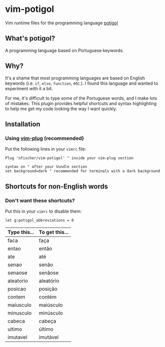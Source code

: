 # vim-potigol

Vim runtime files for the programming language [potigol](http://potigol.github.io)

## What's potigol?

A programming language based on Portuguese keywords.

## Why?

It's a shame that most programming languages are based on English keywords
(i.e. `if`, `else`, `function`, etc.). I found this language and wanted to
experiment with it a bit.

For me, it's difficult to type some of the Portuguese words, and I make lots of
mistakes. This plugin provides helpful shortcuts and syntax highlighting to help
me get my code looking the way I want quickly.

## Installation

### Using [vim-plug](https://github.com/junegunn/vim-plug) (recommended)

Put the following lines in your `vimrc` file:

```Vim
Plug 'nfischer/vim-potigol' " inside your vim-plug section

syntax on " after your Vundle section
set background=dark " recommended for terminals with a dark background
```

## Shortcuts for non-English words

### Don't want these shortcuts?

Put this in your `vimrc` to disable them:

```viml
let g:potigol_abbreviations = 0
```

| Type this... | To get this... |
|--------------|----------------|
| faca | faça |
| entao | então |
| ate | até |
| senao | senão |
| senaose | senãose |
| aleatorio | aleatório |
| posicao | posição |
| contem | contém |
| maiusculo | maiúsculo |
| minusculo | minúsculo |
| cabeca | cabeça |
| ultimo | último |
| imutavel | imutável |

